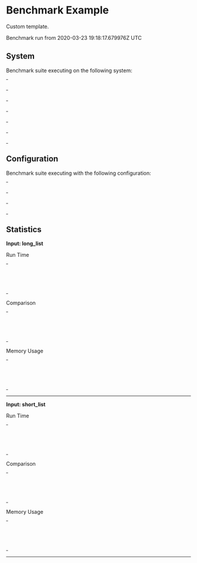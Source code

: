 # Benchmark Example

Custom template.

Benchmark run from 2020-03-23 19:18:17.679976Z UTC

## System

Benchmark suite executing on the following system:

<table style="width: 1%">
  <tr>
    <th style="width: 1%; white-space: nowrap">Operating System</th>
    <td>macOS</td>
  </tr><tr>
    <th style="white-space: nowrap">CPU Information</th>
    <td style="white-space: nowrap">Intel(R) Core(TM) i7-4770HQ CPU @ 2.20GHz</td>
  </tr><tr>
    <th style="white-space: nowrap">Number of Available Cores</th>
    <td style="white-space: nowrap">8</td>
  </tr><tr>
    <th style="white-space: nowrap">Available Memory</th>
    <td style="white-space: nowrap">16 GB</td>
  </tr><tr>
    <th style="white-space: nowrap">Elixir Version</th>
    <td style="white-space: nowrap">1.10.2</td>
  </tr><tr>
    <th style="white-space: nowrap">Erlang Version</th>
    <td style="white-space: nowrap">22.3</td>
  </tr>
</table>

## Configuration

Benchmark suite executing with the following configuration:

<table style="width: 1%">
  <tr>
    <th style="width: 1%">:time</th>
    <td style="white-space: nowrap">10 ms</td>
  </tr><tr>
    <th>:parallel</th>
    <td style="white-space: nowrap">1</td>
  </tr><tr>
    <th>:warmup</th>
    <td style="white-space: nowrap">20 ms</td>
  </tr>
</table>

## Statistics


__Input: long_list__

Run Time
<table style="width: 1%">
  <tr>
    <th>Name</th>
    <th style="text-align: right">IPS</th>
    <th style="text-align: right">Average</th>
    <th style="text-align: right">Devitation</th>
    <th style="text-align: right">Median</th>
    <th style="text-align: right">99th&nbsp;%</th>
  </tr>
  <tr>
    <td style="white-space: nowrap">map.flatten</td>
    <td style="white-space: nowrap; text-align: right">960.98</td>
    <td style="white-space: nowrap; text-align: right">1.04 ms</td>
    <td style="white-space: nowrap; text-align: right">±21.32%</td>
    <td style="white-space: nowrap; text-align: right">1.04 ms</td>
    <td style="white-space: nowrap; text-align: right">1.57 ms</td>
  </tr>
  <tr>
    <td style="white-space: nowrap">flat_map</td>
    <td style="white-space: nowrap; text-align: right">782.70</td>
    <td style="white-space: nowrap; text-align: right">1.28 ms</td>
    <td style="white-space: nowrap; text-align: right">±44.96%</td>
    <td style="white-space: nowrap; text-align: right">1.49 ms</td>
    <td style="white-space: nowrap; text-align: right">1.81 ms</td>
  </tr>
</table>
Comparison
<table style="width: 1%">
  <tr>
    <th>Name</th>
    <th style="text-align: right">IPS</th>
    <th style="text-align: right">Slower</th>
  <tr>
    <td style="white-space: nowrap">map.flatten</td>
    <td style="white-space: nowrap;text-align: right">960.98</td>
    <td>&nbsp;</td>
  </tr>
  <tr>
    <td style="white-space: nowrap">flat_map</td>
    <td style="white-space: nowrap; text-align: right">782.70</td>
    <td style="white-space: nowrap; text-align: right">1.23x</td>
  </tr>
</table>
Memory Usage
<table style="width: 1%">
  <tr>
    <th>Name</th>
    <th style="text-align: right">Memory</th>
      <th style="text-align: right">Factor</th>
  </tr>
  <tr>
    <td style="white-space: nowrap">map.flatten</td>
    <td style="white-space: nowrap">781.25 KB</td>
      <td>&nbsp;</td>
  </tr>
  <tr>
    <td style="white-space: nowrap">flat_map</td>
    <td style="white-space: nowrap">625 KB</td>
    <td>0.8x</td>
  </tr>
</table>
<hr/>

__Input: short_list__

Run Time
<table style="width: 1%">
  <tr>
    <th>Name</th>
    <th style="text-align: right">IPS</th>
    <th style="text-align: right">Average</th>
    <th style="text-align: right">Devitation</th>
    <th style="text-align: right">Median</th>
    <th style="text-align: right">99th&nbsp;%</th>
  </tr>
  <tr>
    <td style="white-space: nowrap">flat_map</td>
    <td style="white-space: nowrap; text-align: right">1.38 M</td>
    <td style="white-space: nowrap; text-align: right">722.13 ns</td>
    <td style="white-space: nowrap; text-align: right">±207.35%</td>
    <td style="white-space: nowrap; text-align: right">1000 ns</td>
    <td style="white-space: nowrap; text-align: right">3000 ns</td>
  </tr>
  <tr>
    <td style="white-space: nowrap">map.flatten</td>
    <td style="white-space: nowrap; text-align: right">1.16 M</td>
    <td style="white-space: nowrap; text-align: right">862.81 ns</td>
    <td style="white-space: nowrap; text-align: right">±185.61%</td>
    <td style="white-space: nowrap; text-align: right">1000 ns</td>
    <td style="white-space: nowrap; text-align: right">2000 ns</td>
  </tr>
</table>
Comparison
<table style="width: 1%">
  <tr>
    <th>Name</th>
    <th style="text-align: right">IPS</th>
    <th style="text-align: right">Slower</th>
  <tr>
    <td style="white-space: nowrap">flat_map</td>
    <td style="white-space: nowrap;text-align: right">1.38 M</td>
    <td>&nbsp;</td>
  </tr>
  <tr>
    <td style="white-space: nowrap">map.flatten</td>
    <td style="white-space: nowrap; text-align: right">1.16 M</td>
    <td style="white-space: nowrap; text-align: right">1.19x</td>
  </tr>
</table>
Memory Usage
<table style="width: 1%">
  <tr>
    <th>Name</th>
    <th style="text-align: right">Memory</th>
      <th style="text-align: right">Factor</th>
  </tr>
  <tr>
    <td style="white-space: nowrap">flat_map</td>
    <td style="white-space: nowrap">640 B</td>
      <td>&nbsp;</td>
  </tr>
  <tr>
    <td style="white-space: nowrap">map.flatten</td>
    <td style="white-space: nowrap">800 B</td>
    <td>1.25x</td>
  </tr>
</table>
<hr/>
